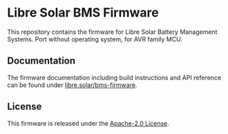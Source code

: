 # Libre Solar BMS Firmware

This repository contains the firmware for Libre Solar Battery Management Systems.
Port without operating system, for AVR family MCU.

## Documentation

The firmware documentation including build instructions and API reference can be found under [libre.solar/bms-firmware](https://libre.solar/bms-firmware/).

## License

This firmware is released under the [Apache-2.0 License](LICENSE).
